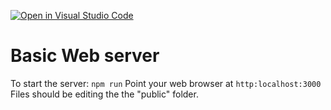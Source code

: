 [![Open in Visual Studio Code](https://classroom.github.com/assets/open-in-vscode-2e0aaae1b6195c2367325f4f02e2d04e9abb55f0b24a779b69b11b9e10269abc.svg)](https://classroom.github.com/online_ide?assignment_repo_id=17007434&assignment_repo_type=AssignmentRepo)
# Basic Web server
To start the server:
```npm run```
Point your web browser at
```http:localhost:3000```
Files should be editing the the "public" folder.